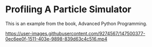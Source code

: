 # Profiling A Particle Simulator
This is an example from the book, Advanced Python Programming.


https://user-images.githubusercontent.com/9274567/147500377-0ec6ee0f-1511-403e-9898-839d63c4c516.mp4

